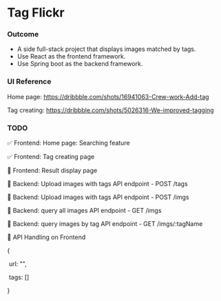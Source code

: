 # Tag Flickr



### Outcome

- A side full-stack project that displays images matched by tags.
- Use React as the frontend framework.
- Use Spring boot as the backend framework.

 

### UI Reference 

Home page: https://dribbble.com/shots/16941063-Crew-work-Add-tag

Tag creating: https://dribbble.com/shots/5026316-We-improved-tagging



### TODO 

✅ Frontend:	 Home page: Searching feature

✅ Frontend:	 Tag creating page

🔲 Frontend:	 Result display page

🔲 Backend:	  Upload images with tags API endpoint - POST /tags

🔲 Backend:	  Upload images with tags API endpoint - POST /imgs

🔲 Backend:	  query all images API endpoint - GET /imgs

🔲 Backend:	  query images by tag API endpoint - GET /imgs/:tagName

🔲 API Handling on Frontend

{

​	url: "",

​	tags: []

}